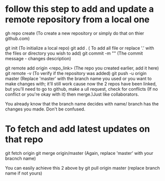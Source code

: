 # follow this step to add and update a remote repository from a local one

gh repo create (To create a new repository or simply do that on thier github.com)

git init (To initialize a local repo)
git add . ( To add all file or replace '.' with the files or directory you wish to add)
git commit -m "<message>" (The commit message - changes description)

git remote add origin <repo_link> (The repo you created earlier, add it here)
git remote -v (To verify if the repository was added)
git push -u origin master (Replace 'master' with the branch name you used or you want to make changes with; it'll still work cause now
	the 2 repos have been linked, but you'll need to go to github, make a ull request, check for conflicts (If no conflict or you're okay with it) then merge.)Just like collaborators.


You already know that the branch name decides with name/ branch has the changes
you made. Don't be confused.

# To fetch and add latest updates on that repo
git fetch origin
git merge origin/master (Again, replace 'master' with your bracnch name)

You can easily achieve this 2 above by
	git pull origin master (replace branch name if not yours)

